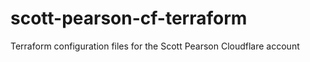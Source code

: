 # scott-pearson-cf-terraform
Terraform configuration files for the Scott Pearson Cloudflare account
